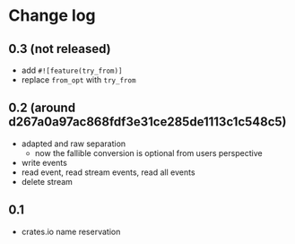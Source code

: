 # Change log

## 0.3 (not released)

 * add `#![feature(try_from)]`
 * replace `from_opt` with `try_from`

## 0.2 (around d267a0a97ac868fdf3e31ce285de1113c1c548c5)

 * adapted and raw separation
   * now the fallible conversion is optional from users perspective
 * write events
 * read event, read stream events, read all events
 * delete stream

## 0.1

 * crates.io name reservation
